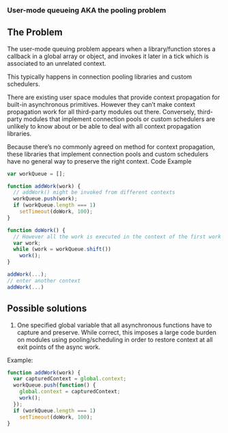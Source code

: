 ### User-mode queueing AKA the pooling problem
## The Problem

The user-mode queuing problem appears when a library/function stores a callback in a global array or object, and invokes it later in a tick which is associated to an unrelated context.

This typically happens in connection pooling libraries and custom schedulers.

There are existing user space modules that provide context propagation for built-in asynchronous primitives. However they can’t make context propagation work for all third-party modules out there. Conversely, third-party modules that implement connection pools or custom schedulers are unlikely to know about or be able to deal with all context propagation libraries. 

Because there’s no commonly agreed on method for context propagation, these libraries that implement connection pools and custom schedulers have no general way to preserve the right context.
Code Example

```javascript
var workQueue = [];

function addWork(work) {
  // addWork() might be invoked from different contexts
  workQueue.push(work);
  if (workQueue.length === 1)
    setTimeout(doWork, 100);
}

function doWork() {
  // However all the work is executed in the context of the first work item.
  var work;
  while (work = workQueue.shift())
    work();
}

addWork(...);
// enter another context
addWork(...)
```

## Possible solutions

1. One specified global variable that all asynchronous functions have to capture and preserve. While correct, this imposes a large code burden on modules using pooling/scheduling in order to restore context at all exit points of the async work.

Example:

```javascript
function addWork(work) {
  var capturedContext = global.context;  
  workQueue.push(function() {
    global.context = capturedContext;
    work();
  });
  if (workQueue.length === 1)
    setTimeout(doWork, 100);
}
```
